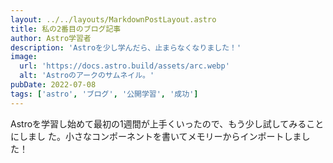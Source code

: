 ```yaml
---
layout: ../../layouts/MarkdownPostLayout.astro
title: 私の2番目のブログ記事
author: Astro学習者
description: 'Astroを少し学んだら、止まらなくなりました！'
image:
  url: 'https://docs.astro.build/assets/arc.webp'
  alt: 'Astroのアークのサムネイル。'
pubDate: 2022-07-08
tags: ['astro', 'ブログ', '公開学習', '成功']
---
```


Astroを学習し始めて最初の1週間が上手くいったので、もう少し試してみることにしまし
た。小さなコンポーネントを書いてメモリーからインポートしました！
